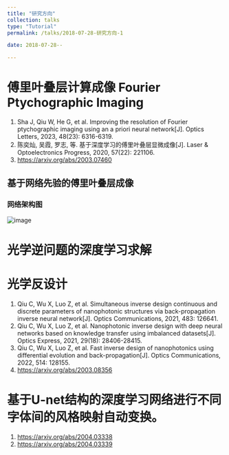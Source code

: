 ```yaml
---
title: "研究方向"
collection: talks
type: "Tutorial"
permalink: /talks/2018-07-28-研究方向-1

date: 2018-07-28--

---
```



# 傅里叶叠层计算成像 Fourier Ptychographic Imaging 

1. Sha J, Qiu W, He G, et al. Improving the resolution of Fourier ptychographic imaging using an a priori neural network[J]. Optics Letters, 2023, 48(23): 6316-6319.
2. 陈奕灿, 吴霞, 罗志, 等. 基于深度学习的傅里叶叠层显微成像[J]. Laser & Optoelectronics Progress, 2020, 57(22): 221106.
3. https://arxiv.org/abs/2003.07460

## 基于网络先验的傅里叶叠层成像
### 网络架构图
![image]((http://abollo.github.io/images/fig1.jpg))

# 光学逆问题的深度学习求解

# 光学反设计

1. Qiu C, Wu X, Luo Z, et al. Simultaneous inverse design continuous and discrete parameters of nanophotonic structures via back-propagation inverse neural network[J]. Optics Communications, 2021, 483: 126641.
2. Qiu C, Wu X, Luo Z, et al. Nanophotonic inverse design with deep neural networks based on knowledge transfer using imbalanced datasets[J]. Optics Express, 2021, 29(18): 28406-28415.
3. Qiu C, Wu X, Luo Z, et al. Fast inverse design of nanophotonics using differential evolution and back-propagation[J]. Optics Communications, 2022, 514: 128155.
4. https://arxiv.org/abs/2003.08356



# 基于U-net结构的深度学习网络进行不同字体间的风格映射自动变换。

1. https://arxiv.org/abs/2004.03338
2. https://arxiv.org/abs/2004.03339

